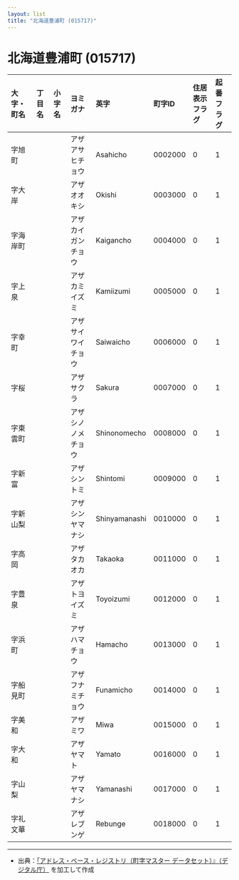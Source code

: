 ```yaml
---
layout: list
title: "北海道豊浦町 (015717)"
---
```


# 北海道豊浦町 (015717)

| 大字・町名 | 丁目名 | 小字名 | ヨミガナ | 英字 | 町字ID | 住居表示フラグ | 起番フラグ |
|:---|:---|:---|:---|:---|:---|:---|:---|
| 字旭町 |  |  | アザアサヒチョウ | Asahicho | 0002000 | 0 | 1 |
| 字大岸 |  |  | アザオオキシ | Okishi | 0003000 | 0 | 1 |
| 字海岸町 |  |  | アザカイガンチョウ | Kaigancho | 0004000 | 0 | 1 |
| 字上泉 |  |  | アザカミイズミ | Kamiizumi | 0005000 | 0 | 1 |
| 字幸町 |  |  | アザサイワイチョウ | Saiwaicho | 0006000 | 0 | 1 |
| 字桜 |  |  | アザサクラ | Sakura | 0007000 | 0 | 1 |
| 字東雲町 |  |  | アザシノノメチョウ | Shinonomecho | 0008000 | 0 | 1 |
| 字新富 |  |  | アザシントミ | Shintomi | 0009000 | 0 | 1 |
| 字新山梨 |  |  | アザシンヤマナシ | Shinyamanashi | 0010000 | 0 | 1 |
| 字高岡 |  |  | アザタカオカ | Takaoka | 0011000 | 0 | 1 |
| 字豊泉 |  |  | アザトヨイズミ | Toyoizumi | 0012000 | 0 | 1 |
| 字浜町 |  |  | アザハマチョウ | Hamacho | 0013000 | 0 | 1 |
| 字船見町 |  |  | アザフナミチョウ | Funamicho | 0014000 | 0 | 1 |
| 字美和 |  |  | アザミワ | Miwa | 0015000 | 0 | 1 |
| 字大和 |  |  | アザヤマト | Yamato | 0016000 | 0 | 1 |
| 字山梨 |  |  | アザヤマナシ | Yamanashi | 0017000 | 0 | 1 |
| 字礼文華 |  |  | アザレブンゲ | Rebunge | 0018000 | 0 | 1 |

---

- 出典：[「アドレス・ベース・レジストリ（町字マスター データセット）』（デジタル庁）](https://www.digital.go.jp/policies/base_registry_address/) を加工して作成